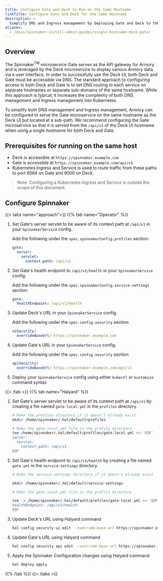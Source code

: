```yaml
---
title: Configure Gate and Deck to Run on the Same Hostname
linkTitle: Configure Gate and Deck for the Same Hostname
description: >
  Simplify DNS and Ingress management by deploying Gate and Deck to the same host.  
aliases:
  - /docs/spinnaker-install-admin-guides/single-hostname-deck-gate/
---
```


## Overview

The Spinnaker<sup>TM</sup> microservice Gate serves as the API gateway for
Armory and is leveraged by the Deck microservice to display various Armory data
via a user interface. In order to successfully use the Deck UI, both Deck and
Gate must be accessible via DNS. The standard approach to configuring access to
both Deck and Gate is to set DNS routing to each service on separate hostnames
or separate sub-domains of the same hostname. While this approach is typical,
it increases the complexity of both DNS management and Ingress management into
Kubernetes.

To simplify both DNS management and Ingress management, Armory can be configured
to serve the Gate microservice on the same hostname as the Deck UI but located
at a sub-path. We recommend configuring the Gate microservice so that it is served from the `/api/v1` of the Deck UI hostname when using a single hostname for both Deck and Gate.

## Prerequisites for running on the same host

* Deck is accessible at `https://spinnaker.example.com`
* Gate is accessible at `https://spinnaker.example.com/api/v1`
* Kubernetes Ingress and Service is used to route traffic from these paths to port 8084 on Gate and 9000 on Deck.

>Note: Configuring a Kubernetes Ingress and Service is outside the scope of this document.

## Configure Spinnaker

{{< tabs name="approach">}}
{{% tab name="Operator" %}}

1. Set Gate's server servlet to be aware of its context path at `/api/v1` in your `SpinnakerService` config.

   Add the following under the `spec.spinnakerConfig.profiles` section:

   ```yaml
   gate:
     server:
       servlet:
         context-path: /api/v1
   ```

1. Set Gate's health endpoint to `/api/v1/health` in your `SpinnakerService` config.

   Add the following under the `spec.spinnakerConfig.service-settings` section:

   ```yaml
   gate:
     healthEndpoint: /api/v1/health
   ```

1. Update Deck's URL in your `SpinnakerService` config.

   Add the following under the `spec.config.security` section:

   ```yaml
   uiSecurity:
     overrideBaseUrl: https://spinnaker.example.com
   ```

1. Update Gate's URL in your `SpinnakerService` config.

   Add the following under the `spec.config.security` section:

   ```yaml
   apiSecurity:
     overrideBaseUrl: https://spinnaker.example.com/api/v1
   ```

1. Deploy your `SpinnakerService` config using either `kubectl` or `kustomize` command syntax

{{< /tab >}}
{{% tab name="Halyard" %}}

1. Set Gate's server servlet to be aware of its context path at `/api/v1` by creating a file named `gate-local.yml`
in the `profiles` directory.

   ```bash
   # Make the profiles directory if it doesn't already exist
   mkdir /home/spinnaker/.hal/default/profiles
   ```

   ```bash
   # Make the gate-local.yml file in the profile directory
   tee /home/spinnaker/.hal/default/profiles/gate-local.yml <<-'EOF'
   server:
     servlet:
       context-path: /api/v1
   EOF
   ```

1. Set Gate's health endpoint to `/api/v1/health` by creating a file named `gate.yml` in the `service-settings` directory.

   ```bash
   # Make the service-settings directory if it doesn't already exist

   mkdir /home/spinnaker/.hal/default/service-settings
   ```

   ```bash
   # Make the gate-local.yml file in the profile directory

   tee -a /home/spinnaker/.hal/default/profiles/gate-local.yml <<-'EOF'
   healthEndpoint: /api/v1/health
   EOF
   ```

1. Update Deck's URL using Halyard command

   ```bash
   hal config security ui edit --override-base-url https://spinnaker.example.com
   ```

1. Update Gate's URL using Halyard command

   ```bash
   hal config security api edit --override-base-url https://spinnaker.example.com/api/v1
   ```

1. Apply the Spinnaker Configuration changes using Halyard command

   ```bash
   hal deploy apply
   ```

{{% /tab %}}
{{< /tabs >}}
